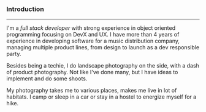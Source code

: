 ### Introduction
---
I'm a *full stack developer* with strong experience in object oriented programming focusing on DevX and UX. I have more than 4 years of experience in developing software for a music distribution company, managing multiple product lines, from design to launch as a dev responsible party.

Besides being a techie, I do landscape photography on the side, with a dash of product photography. Not like I've done many, but I have ideas to implement and do some shoots.

My photography takes me to various places, makes me live in lot of habitats. I camp or sleep in a car or stay in a hostel to energize myself for a hike.